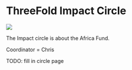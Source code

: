 # ThreeFold Impact Circle

![](https://images.unsplash.com/photo-1481435471848-a5f4293c601b?ixlib=rb-0.3.5&ixid=eyJhcHBfaWQiOjEyMDd9&s=a2e584dde1e26e7832e1de1be4eaf85e&auto=format&fit=crop&w=1336&q=80)

The Impact circle is about the Africa Fund.

Coordinator = Chris

TODO: fill in circle page

